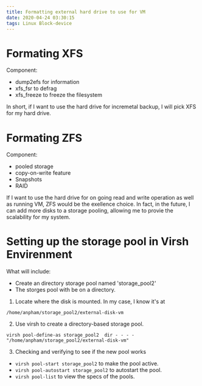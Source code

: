 ```yaml
---
title: Formatting external hard drive to use for VM
date: 2020-04-24 03:30:15
tags: Linux Block-device
---
```


# Formating XFS 

Component:
 - dump2efs for information
 - xfs_fsr to defrag
 - xfs_freeze to freeze the filesystem


In short, if I want to use the hard drive for incremetal backup, I will pick XFS for my hard drive.

# Formating ZFS 

Component:
 - pooled storage
 - copy-on-write feature
 - Snapshots
 - RAID

If I want to use the hard drive for on going read and write operation as well as running VM, ZFS would be the exellence choice. In fact, in the future, I can add more disks to a storage pooling, allowing me to provie the scalability for my system. 




# Setting up the storage pool in Virsh Envirenment


What will include:
 - Create an directory storage pool named 'storage_pool2'
 - The storges pool with be on a directory. 

1. Locate where the disk is mounted. In my case, I know it's at
```
/home/anpham/storage_pool2/external-disk-vm
```
2. Use virsh to create a directory-based storage pool. 

```
virsh pool-define-as storage_pool2  dir - - - - "/home/anpham/storage_pool2/external-disk-vm"
```

3. Checking and verifying to see if the new pool works
 - `virsh pool-start storage_pool2` to make the pool active.
 - `virsh pool-autostart storage_pool2` to autostart the pool.
 - `virsh pool-list` to view the specs of the pools.
